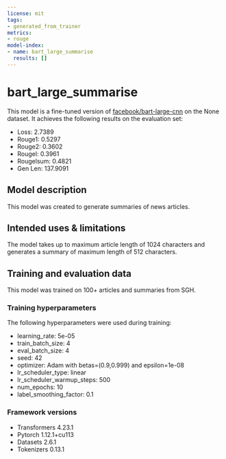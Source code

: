 ```yaml
---
license: mit
tags:
- generated_from_trainer
metrics:
- rouge
model-index:
- name: bart_large_summarise
  results: []
---
```


<!-- This model card has been generated automatically according to the information the Trainer had access to. You
should probably proofread and complete it, then remove this comment. -->

# bart_large_summarise

This model is a fine-tuned version of [facebook/bart-large-cnn](https://huggingface.co/facebook/bart-large-cnn) on the None dataset.
It achieves the following results on the evaluation set:
- Loss: 2.7389
- Rouge1: 0.5297
- Rouge2: 0.3602
- Rougel: 0.3961
- Rougelsum: 0.4821
- Gen Len: 137.9091

## Model description

This model was created to generate summaries of news articles.

## Intended uses & limitations

The model takes up to maximum article length of 1024 characters and generates a summary of maximum length of 512 characters.

## Training and evaluation data

This model was trained on 100+ articles and summaries from SGH.


### Training hyperparameters

The following hyperparameters were used during training:
- learning_rate: 5e-05
- train_batch_size: 4
- eval_batch_size: 4
- seed: 42
- optimizer: Adam with betas=(0.9,0.999) and epsilon=1e-08
- lr_scheduler_type: linear
- lr_scheduler_warmup_steps: 500
- num_epochs: 10
- label_smoothing_factor: 0.1

### Framework versions

- Transformers 4.23.1
- Pytorch 1.12.1+cu113
- Datasets 2.6.1
- Tokenizers 0.13.1

